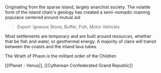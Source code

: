 Originating from the sparse island, largely anarchist society. The volatile form of the Island chain's geology has created a semi-nomadic roaming populace centered around mutual aid
> Export: Igneous Stone, Buffer, Fish, Motor Vehicles

Most settlements are temporary and are built around resources, whether that be fish and water, or geothermal energy. A majority of clans will transit between the coasts and the inland lava tubes.

The Wrath of Phaon is the militant order of the Children



[[!Planet - Venus]], [[Cytherean Confederated Grand Republic]]